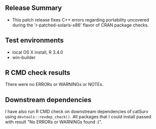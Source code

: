 ## Release Summary
* This patch release fixes C++ errors regarding portability uncovered during the 'r-patched-solaris-x86' flavor of CRAN package checks.

## Test environments
* local OS X install, R 3.4.0
* win-builder

## R CMD check results
There were no ERRORs or WARNINGs or NOTEs.

## Downstream dependencies
I have also run R CMD check on downstream dependencies of catSurv using `devtools::revdep_check()`.
All packages that I could install passed with result "No ERRORs or WARNINGs found :)".